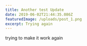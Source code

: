 ```yaml
---
title: Another test Update
date: 2019-06-02T21:44:35.086Z
featuredImage: /uploads/post_1.png
excerpt: Trying again
---
```

trying to make it work again
